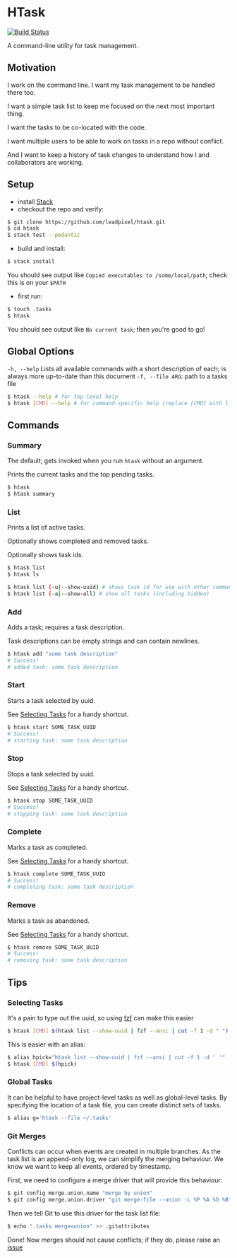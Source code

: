 # HTask

[![Build Status](http://drone:8080/api/badges/leadpixel/htask/status.svg)](http://drone:8080/leadpixel/htask)

A command-line utility for task management.

## Motivation

I work on the command line. I want my task management to be handled there too.

I want a simple task list to keep me focused on the next most important thing.

I want the tasks to be co-located with the code.

I want multiple users to be able to work on tasks in a repo without conflict.

And I want to keep a history of task changes to understand how I and collaborators are working.

## Setup

- install [Stack](https://docs.haskellstack.org/en/stable/README/)
- checkout the repo and verify:
```sh
$ git clone https://github.com/leadpixel/htask.git
$ cd htask
$ stack test --pedantic
```

- build and install:
```sh
$ stack install
```

You should see output like `Copied executables to /some/local/path`; check this is on your `$PATH`

- first run:
```sh
$ touch .tasks
$ htask
```

You should see output like `No current task`; then you're good to go!

## Global Options

`-h, --help` Lists all available commands with a short description of each; is always more up-to-date than this document
`-f, --file ARG`: path to a tasks file

```sh
$ htask --help # for top-level help
$ htask [CMD] --help # for command-specific help (replace [CMD] with list, for example)
```

## Commands

### Summary

The default; gets invoked when you run `htask` without an argument.

Prints the current tasks and the top pending tasks.

```sh
$ htask
$ htask summary
```

### List

Prints a list of active tasks.

Optionally shows completed and removed tasks.

Optionally shows task ids.

```sh
$ htask list
$ htask ls

$ htask list (-u|--show-uuid) # shows task id for use with other commands
$ htask list (-a|--show-all) # show all tasks (including hidden)
```

### Add

Adds a task; requires a task description.

Task descriptions can be empty strings and can contain newlines.

```sh
$ htask add "some task description"
# Success!
# added task: some task description
```

### Start

Starts a task selected by uuid.

See [Selecting Tasks](#selecting-tasks) for a handy shortcut.

```sh
$ htask start SOME_TASK_UUID
# Success!
# starting task: some task description
```

### Stop

Stops a task selected by uuid.

See [Selecting Tasks](#selecting-tasks) for a handy shortcut.

```sh
$ htask stop SOME_TASK_UUID
# Success!
# stopping task: some task description
```

### Complete

Marks a task as completed.

See [Selecting Tasks](#selecting-tasks) for a handy shortcut.

```sh
$ htask complete SOME_TASK_UUID
# Success!
# completing task: some task description
```

### Remove

Marks a task as abandoned.

See [Selecting Tasks](#selecting-tasks) for a handy shortcut.

```sh
$ htask remove SOME_TASK_UUID
# Success!
# removing task: some task description
```

## Tips
### Selecting Tasks

It's a pain to type out the uuid, so using [fzf](https://github.com/junegunn/fzf) can make this easier
```sh
$ htask [CMD] $(htask list --show-uuid | fzf --ansi | cut -f 1 -d " ")
```

This is easier with an alias:
```sh
$ alias hpick="htask list --show-uuid | fzf --ansi | cut -f 1 -d ' '"
$ htask [CMD] $(hpick)
```

### Global Tasks

It can be helpful to have project-level tasks as well as global-level tasks. By specifying the location of a task file, you can create distinct sets of tasks.

```sh
$ alias g='htask --file ~/.tasks'
```

### Git Merges

Conflicts can occur when events are created in multiple branches. As the task list is an append-only log, we can simplify the merging behaviour. We know we want to keep all events, ordered by timestamp.

First, we need to configure a merge driver that will provide this behaviour:

```sh
$ git config merge.union.name "merge by union"
$ git config merge.union.driver "git merge-file --union -L %P %A %O %B"
```

Then we tell Git to use this driver for the task list file:

```sh
$ echo ".tasks merge=union" >> .gitattributes
```

Done! Now merges should not cause conflicts; if they do, please raise an [issue](https://github.com/leadpixel/htask/issues)
